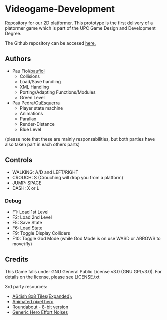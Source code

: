 # Videogame-Development
Repository for our 2D platformer. This prototype is the first delivery of a platormer game which is part of the
UPC Game Design and Development Degree. 

The Github repository can be accesed [here.](https://github.com/OuEsquerra/Videogame-Development/) 

## Authors
- Pau Fiol/[paufiol](https://github.com/paufiol/)
  - Collisions 
  - Load/Save handling 
  - XML Handling 
  - Porting/Adapting Functions/Modules 
  - Green Level
- Pau Pedra/[OuEsquerra](https://github.com/OuEsquerra/) 
  - Player state machine
  - Animations
  - Parallax
  - Render-Distance
  - Blue Level

(please note that these are mainly responsabilities, but both parties have also taken part in each others parts)

## Controls
- WALKING: A/D and LEFT/RIGHT
- CROUCH: S (Crouching will drop you from a platform)
- JUMP: SPACE
- DASH: X or L

### Debug
- F1: Load 1st Level
- F2: Load 2nd Level
- F5: Save State
- F6: Load State
- F9: Toggle Display Colliders
- F10: Toggle God Mode (while God Mode is on use WASD or ARROWS to move/fly)

## Credits
This Game falls under GNU General Public License v3.0 (GNU GPLv3.0). For details on the license, please see LICENSE.txt

3rd party resources:
  - [A64ish 8x8 Tiles(Expanded).](https://flashed.itch.io/a64ish)
  - [Animated pixel hero](https://rvros.itch.io/animated-pixel-hero)
  - [Roundabout - 8-bit version](https://www.youtube.com/watch?v=YmLTfeyffok)
  - [Generic Hero Effort Noises](https://opengameart.org/content/generic-hero-effort-noises)
